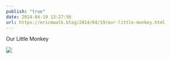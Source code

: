 ```yaml
---
publish: "true"
date: 2014-04-19 13:27:56
url: https://ericmwalk.blog/2014/04/19/our-little-monkey.html
---
```


Our Little Monkey

![](https://ericmwalk.blog/uploads/2022/44a8ab2db9.jpg)